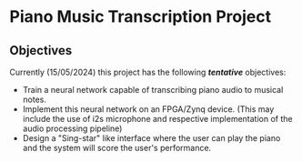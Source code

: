 # Piano Music Transcription Project

## Objectives

Currently (15/05/2024) this project has the following ***tentative*** objectives:

- Train a neural network capable of transcribing piano audio to musical notes.
- Implement this neural network on an FPGA/Zynq device. (This may include the use of i2s microphone and respective implementation of the audio processing pipeline)
- Design a "Sing-star" like interface where the user can play the piano and the system will score the user's performance.

